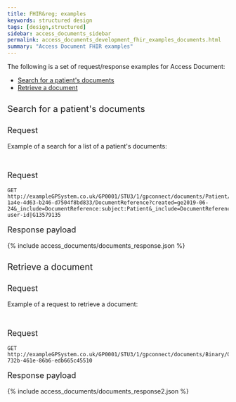 ```yaml
---
title: FHIR&reg; examples
keywords: structured design
tags: [design,structured]
sidebar: access_documents_sidebar
permalink: access_documents_development_fhir_examples_documents.html
summary: "Access Document FHIR examples"
---
```




The following is a set of request/response examples for Access Document:

<ul id="profileTabs" class="nav nav-tabs">
    <li class="active"><a class="noCrossRef" href="#example1" data-toggle="tab">Search for a patient's documents</a></li>
    <li><a class="noCrossRef" href="#example2" data-toggle="tab">Retrieve a document</a></li>
  <!--    <li><a class="noCrossRef" href="#example3" data-toggle="tab">Example 3</a></li> -->
</ul>
<div class="tab-content">
<div role="tabpanel" class="tab-pane active" id="example1" markdown="1">

<p style="line-height: 2; font-size: 20px">Search for a patient's documents</p>
<p style="line-height: 1; font-size: 18px">Request</p>

<p>Example of a search for a list of a patient's documents:</p>

<br/>

<p style="line-height: 1; font-size: 18px">Request</p>

```http
GET http://exampleGPSystem.co.uk/GP0001/STU3/1/gpconnect/documents/Patient/04603d77-1a4e-4d63-b246-d7504f8bd833/DocumentReference?created=ge2019-06-24&_include=DocumentReference:subject:Patient&_include=DocumentReference:custodian:Organization&_include=DocumentReference:author:Organization&_include=DocumentReference:author:Practitioner&_revinclude:recurse=PractitionerRole:practitioner&author=https://fhir.nhs.uk/Id/sds-user-id|G13579135
```

<p style="line-height: 1; font-size: 18px">Response payload</p>

{% include access_documents/documents_response.json %}

</div>

<div role="tabpanel" class="tab-pane active" id="example2">

<p style="line-height: 2; font-size: 20px">Retrieve a document</p>
<p style="line-height: 1; font-size: 18px">Request</p>

<p>Example of a request to retrieve a document:</p>



<br/>

<p style="line-height: 1; font-size: 18px">Request</p>

<div class="language-http highlighter-rouge"><div class="highlight"><pre class="highlight"><code class="hljs nginx"><span class="err"><span class="hljs-attribute">GET</span> http://exampleGPSystem.co.uk/GP0001/STU3/1/gpconnect/documents/Binary/07a6483f-732b-461e-86b6-edb665c45510</span></code></pre></div>    </div>

<p style="line-height: 1; font-size: 18px">Response payload</p>

{% include access_documents/documents_response2.json %}



</div>
</div>
